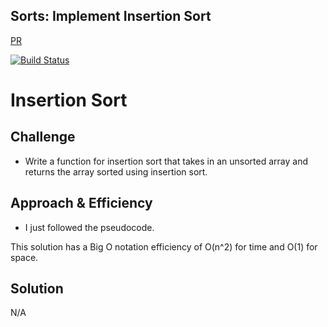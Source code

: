 ## Sorts: Implement Insertion Sort
[PR](https://github.com/charmedsatyr-401-advanced-javascript/data-structures-and-algorithms/pull/12)

[![Build Status](https://travis-ci.org/charmedsatyr-401-advanced-javascript/data-structures-and-algorithms.svg?branch=insertion-sort)](https://travis-ci.org/charmedsatyr-401-advanced-javascript/data-structures-and-algorithms)

# Insertion Sort

## Challenge
* Write a function for insertion sort that takes in an unsorted array and returns the array sorted using insertion sort.

## Approach & Efficiency
* I just followed the pseudocode.

This solution has a Big O notation efficiency of O(n^2) for time and O(1) for space.

## Solution
N/A

